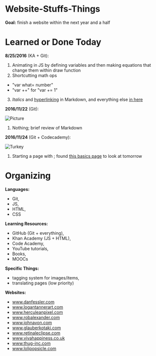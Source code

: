 # Website-Stuffs-Things

**Goal:** finish a website within the next year and a half

# Learned or Done Today
**8/25/2016** (KA + Git): 

1. Animating in JS by defining variables and then making equations that change them within draw function
2. Shortcutting math ops
  * "var what= number"
  * "var ++" for "var += 1" 
3. *Italics* and [hyperlinking](http://pixeljoint.com/p/43158.htm) in Markdown, and everything else [in here](https://guides.github.com/features/mastering-markdown/)

**2016/11/22** (Git):

![Picture](https://i.ytimg.com/vi/p4Jj9QZFJvw/hqdefault.jpg)

1. Nothing; brief review of Markdown

**2016/11/24** (Git + Codecademy):

![Turkey](http://yourshot.nationalgeographic.com/u/ss/fQYSUbVfts-T7pS2VP2wnKyN8wxywmXtY0-FwsgxpCEXcKKydkUzr_hmt6USsfyl-p-6Ix7We7bAiAJkPpoQ/)

1. Starting a page with <!DOCTYPE html>; found [this basics page](http://www.2createawebsite.com/build/build-html-website.html) to look at tomorrow


# Organizing
**Languages:**
- Git,
- JS,
- HTML,
- CSS

**Learning Resources:**
- GitHub (Git + everything),
- Khan Academy (JS + HTML),
- Code Academy,
- YouTube tutorials,
- Books,
- MOOCs

**Specific Things:**
- tagging system for images/items,
- translating pages (low priority)

**Websites:**
- www.danfessler.com
- www.logantannerart.com
- www.herculeanpixel.com
- www.robalexander.com
- www.johnavon.com
- www.glauberkotaki.com
- www.retinaleclipse.com
- www.vivahappiness.co.uk
- www.thug-inc.com
- www.lolipopsicle.com
